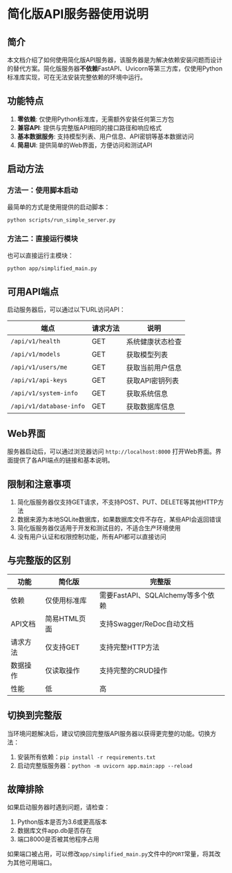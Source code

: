 # 简化版API服务器使用说明

## 简介

本文档介绍了如何使用简化版API服务器，该服务器是为解决依赖安装问题而设计的替代方案。简化版服务器**不依赖**FastAPI、Uvicorn等第三方库，仅使用Python标准库实现，可在无法安装完整依赖的环境中运行。

## 功能特点

1. **零依赖**: 仅使用Python标准库，无需额外安装任何第三方包
2. **兼容API**: 提供与完整版API相同的接口路径和响应格式
3. **基本数据服务**: 支持模型列表、用户信息、API密钥等基本数据访问
4. **简易UI**: 提供简单的Web界面，方便访问和测试API

## 启动方法

### 方法一：使用脚本启动

最简单的方式是使用提供的启动脚本：

```bash
python scripts/run_simple_server.py
```

### 方法二：直接运行模块

也可以直接运行主模块：

```bash
python app/simplified_main.py
```

## 可用API端点

启动服务器后，可以通过以下URL访问API：

| 端点 | 请求方法 | 说明 |
|------|---------|------|
| `/api/v1/health` | GET | 系统健康状态检查 |
| `/api/v1/models` | GET | 获取模型列表 |
| `/api/v1/users/me` | GET | 获取当前用户信息 |
| `/api/v1/api-keys` | GET | 获取API密钥列表 |
| `/api/v1/system-info` | GET | 获取系统信息 |
| `/api/v1/database-info` | GET | 获取数据库信息 |

## Web界面

服务器启动后，可以通过浏览器访问 `http://localhost:8000` 打开Web界面。界面提供了各API端点的链接和基本说明。

## 限制和注意事项

1. 简化版服务器仅支持GET请求，不支持POST、PUT、DELETE等其他HTTP方法
2. 数据来源为本地SQLite数据库，如果数据库文件不存在，某些API会返回错误
3. 简化版服务器仅适用于开发和测试目的，不适合生产环境使用
4. 没有用户认证和权限控制功能，所有API都可以直接访问

## 与完整版的区别

| 功能 | 简化版 | 完整版 |
|------|--------|--------|
| 依赖 | 仅使用标准库 | 需要FastAPI、SQLAlchemy等多个依赖 |
| API文档 | 简易HTML页面 | 支持Swagger/ReDoc自动文档 |
| 请求方法 | 仅支持GET | 支持完整HTTP方法 |
| 数据操作 | 仅读取操作 | 支持完整的CRUD操作 |
| 性能 | 低 | 高 |

## 切换到完整版

当环境问题解决后，建议切换回完整版API服务器以获得更完整的功能。切换方法：

1. 安装所有依赖：`pip install -r requirements.txt`
2. 启动完整版服务器：`python -m uvicorn app.main:app --reload`

## 故障排除

如果启动服务器时遇到问题，请检查：

1. Python版本是否为3.6或更高版本
2. 数据库文件app.db是否存在
3. 端口8000是否被其他程序占用

如果端口被占用，可以修改`app/simplified_main.py`文件中的`PORT`常量，将其改为其他可用端口。 